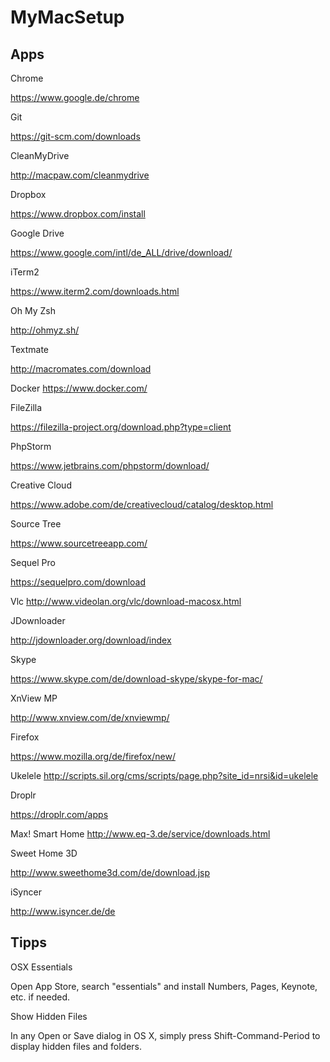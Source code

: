 # MyMacSetup

## Apps

Chrome

https://www.google.de/chrome

Git

https://git-scm.com/downloads

CleanMyDrive

http://macpaw.com/cleanmydrive

Dropbox

https://www.dropbox.com/install

Google Drive

https://www.google.com/intl/de_ALL/drive/download/

iTerm2

https://www.iterm2.com/downloads.html

Oh My Zsh

http://ohmyz.sh/

Textmate

http://macromates.com/download

Docker
https://www.docker.com/

FileZilla

https://filezilla-project.org/download.php?type=client

PhpStorm

https://www.jetbrains.com/phpstorm/download/

Creative Cloud

https://www.adobe.com/de/creativecloud/catalog/desktop.html

Source Tree

https://www.sourcetreeapp.com/

Sequel Pro

https://sequelpro.com/download

Vlc
http://www.videolan.org/vlc/download-macosx.html

JDownloader

http://jdownloader.org/download/index

Skype

https://www.skype.com/de/download-skype/skype-for-mac/

XnView MP

http://www.xnview.com/de/xnviewmp/

Firefox

https://www.mozilla.org/de/firefox/new/

Ukelele
http://scripts.sil.org/cms/scripts/page.php?site_id=nrsi&id=ukelele

Droplr

https://droplr.com/apps

Max! Smart Home
http://www.eq-3.de/service/downloads.html

Sweet Home 3D

http://www.sweethome3d.com/de/download.jsp

iSyncer

http://www.isyncer.de/de

## Tipps

OSX Essentials

Open App Store, search "essentials" and install Numbers, Pages, Keynote, etc. if needed. 

Show Hidden Files

In any Open or Save dialog in OS X, simply press Shift-Command-Period to display hidden files and folders.
